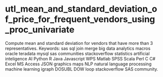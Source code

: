 # utl_mean_and_standard_deviation_of_price_for_frequent_vendors_using_proc_univariate
Compute mean and standard deviation for vendors that have more than 3 representatives.  Keywords: sas sql join merge big data analytics macros oracle teradata mysql sas communities stackoverflow statistics artificial inteligence AI Python R Java Javascript WPS Matlab SPSS Scala Perl C C# Excel MS Access JSON graphics maps NLP natural language processing machine learning igraph DOSUBL DOW loop stackoverflow SAS community.
